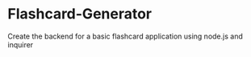 # Flashcard-Generator
Create the backend for a basic flashcard application using node.js and inquirer
